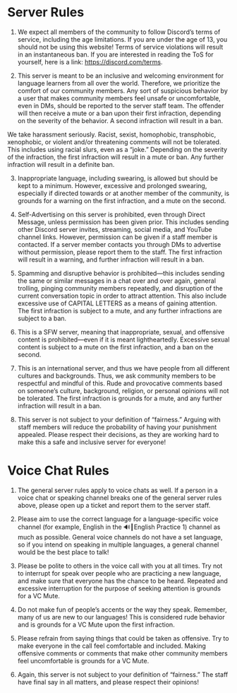 # Server Rules


1) We expect all members of the community to follow Discord’s terms of service, including the age limitations. If you are under the age of 13, you should not be using this website! Terms of service violations will result in an instantaneous ban. If you are interested in reading the ToS for yourself, here is a link: https://discord.com/terms.

2) This server is meant to be an inclusive and welcoming environment for language learners from all over the world. Therefore, we prioritize the comfort of our community members. Any sort of suspicious behavior by a user that makes community members feel unsafe or uncomfortable, even in DMs, should be reported to the server staff team. The offender will then receive a mute or a ban upon their first infraction, depending on the severity of the behavior. A second infraction will result in a ban.

  We take harassment seriously. Racist, sexist, homophobic, transphobic, xenophobic, or violent and/or threatening comments will not be tolerated. This includes using racial slurs, even as a “joke.” Depending on the severity of the infraction, the first infraction will result in a mute or ban. Any further infraction will result in a definite ban.

3) Inappropriate language, including swearing, is allowed but should be kept to a minimum. However, excessive and prolonged swearing, especially if directed towards or at another member of the community, is grounds for a warning on the first infraction, and a mute on the second.
​
4) Self-Advertising on this server is prohibited, even through Direct Message, unless permission has been given prior. This includes sending other Discord server invites, streaming, social media, and YouTube channel links. However, permission can be given if a staff member is contacted. If a server member contacts you through DMs to advertise without permission, please report them to the staff. The first infraction will result in a warning, and further infraction will result in a ban.

5) Spamming and disruptive behavior is prohibited—this includes sending the same or similar messages in a chat over and over again, general trolling, pinging community members repeatedly, and disruption of the current conversation topic in order to attract attention. This also include excessive use of CAPITAL LETTERS as a means of gaining attention. The first infraction is subject to a mute, and any further infractions are subject to a ban.

6) This is a SFW server, meaning that inappropriate, sexual, and offensive content is prohibited—even if it is meant lightheartedly. Excessive sexual content is subject to a mute on the first infraction, and a ban on the second.

7) This is an international server, and thus we have people from all different cultures and backgrounds. Thus, we ask community members to be respectful and mindful of this. Rude and provocative comments based on someone’s culture, background, religion, or personal opinions will not be tolerated. The first infraction is grounds for a mute, and any further infraction will result in a ban.

8) This server is not subject to your definition of “fairness.” Arguing with staff members will reduce the probability of having your punishment appealed. Please respect their decisions, as they are working hard to make this a safe and inclusive server for everyone!



# Voice Chat Rules



1) The general server rules apply to voice chats as well. If a person in a voice chat or speaking channel breaks one of the general server rules above, please open up a ticket and report them to the server staff.

2) Please aim to use the correct language for a language-specific voice channel (for example, English in the 🔊┃English Practice 1) channel as much as possible. General voice channels do not have a set language, so if you intend on speaking in multiple languages, a general channel would be the best place to talk!

3) Please be polite to others in the voice call with you at all times. Try not to interrupt for speak over people who are practicing a new language, and make sure that everyone has the chance to be heard. Repeated and excessive interruption for the purpose of seeking attention is grounds for a VC Mute.

4) Do not make fun of people’s accents or the way they speak. Remember, many of us are new to our languages! This is considered rude behavior and is grounds for a VC Mute upon the first infraction.
​
5) Please refrain from saying things that could be taken as offensive. Try to make everyone in the call feel comfortable and included. Making offensive comments or comments that make other community members feel uncomfortable is grounds for a VC Mute.

6) Again, this server is not subject to your definition of “fairness.” The staff have final say in all matters, and please respect their opinions!

